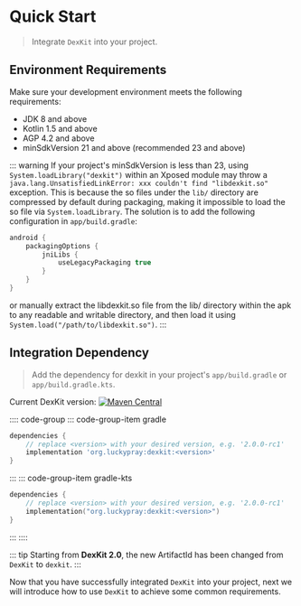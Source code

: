 # Quick Start

> Integrate `DexKit` into your project.

## Environment Requirements

Make sure your development environment meets the following requirements:

- JDK 8 and above
- Kotlin 1.5 and above
- AGP 4.2 and above
- minSdkVersion 21 and above (recommended 23 and above)

::: warning
If your project's minSdkVersion is less than 23, using `System.loadLibrary("dexkit")` within an 
Xposed module may throw a `java.lang.UnsatisfiedLinkError: xxx couldn't find "libdexkit.so"` 
exception. This is because the so files under the `lib/` directory are compressed by default 
during packaging, making it impossible to load the so file via `System.loadLibrary`. 
The solution is to add the following configuration in `app/build.gradle`:
```groovy
android {
    packagingOptions {
        jniLibs {
            useLegacyPackaging true
        }
    }
}
```
or manually extract the libdexkit.so file from the lib/ directory within the apk to any 
readable and writable directory, and then load it using `System.load("/path/to/libdexkit.so")`.
:::

## Integration Dependency

> Add the dependency for dexkit in your project's `app/build.gradle` or `app/build.gradle.kts`.

Current DexKit version: [![Maven Central](https://img.shields.io/maven-central/v/org.luckypray/dexkit.svg?label=Maven%20Central)](https://central.sonatype.com/search?q=dexkit&namespace=org.luckypray)

:::: code-group
::: code-group-item gradle
```groovy
dependencies {
    // replace <version> with your desired version, e.g. '2.0.0-rc1'
    implementation 'org.luckypray:dexkit:<version>'
}
```
:::
::: code-group-item gradle-kts
```kotlin
dependencies {
    // replace <version> with your desired version, e.g. '2.0.0-rc1'
    implementation("org.luckypray:dexkit:<version>")
}
```
:::
::::

::: tip
Starting from **DexKit 2.0**, the new ArtifactId has been changed from `DexKit` to `dexkit`.
:::

Now that you have successfully integrated `DexKit` into your project, next we will introduce 
how to use `DexKit` to achieve some common requirements.

